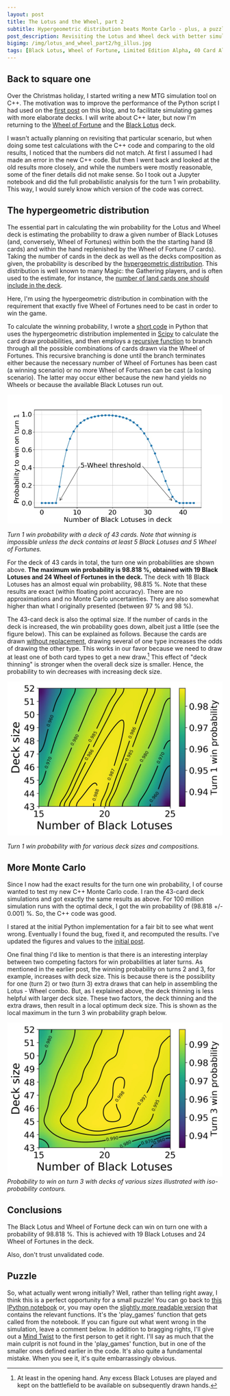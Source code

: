```yaml
---
layout: post
title: The Lotus and the Wheel, part 2
subtitle: Hypergeometric distribution beats Monte Carlo - plus, a puzzle!
post_description: Revisiting the Lotus and Wheel deck with better simulation and computation tools. I'm hoping to shed more light into the deck by hypergeometric calculations, before moving on to other questions.
bigimg: /img/lotus_and_wheel_part2/hg_illus.jpg
tags: [Black Lotus, Wheel of Fortune, Limited Edition Alpha, 40 Card Alpha, Python, Monte Carlo, Hypergeometric distribution, Puzzle]
---
```


## Back to square one

Over the Christmas holiday, I started writing a new MTG simulation tool on C++. The motivation was to improve the performance of the Python script I had used on the [first post](../2108-11-13-the-lotus-and-the-wheel) on this blog, and to facilitate simulating games with more elaborate decks. I will write about C++ later, but now I'm returning to the [Wheel of Fortune](http://gatherer.wizards.com/Pages/Card/Details.aspx?multiverseid=231) and the [Black Lotus](http://gatherer.wizards.com/Pages/Card/Details.aspx?multiverseid=3) deck.

I wasn't actually planning on revisiting that particular scenario, but when doing some test calculations with the C++ code and comparing to the old results, I noticed that the numbers did not match. At first I assumed I had made an error in the new C++ code. But then I went back and looked at the old results more closely, and while the numbers were mostly reasonable, some of the finer details did not make sense. So I took out a Jupyter notebook and did the full probabilistic analysis for the turn 1 win probability. This way, I would surely know which version of the code was correct.

## The hypergeometric distribution

The essential part in calculating the win probability for the Lotus and Wheel deck is estimating the probability to draw a given number of Black Lotuses (and, conversely, Wheel of Fortunes) within both the the starting hand (8 cards) and within the hand replenished by the Wheel of Fortune (7 cards). Taking the number of cards in the deck as well as the decks composition as given, the probability is described by the [hypergeometric distribution](https://en.wikipedia.org/wiki/Hypergeometric_distribution). This distribution is well known to many Magic: the Gathering players, and is often used to the estimate, for instance, the [number of land cards one should include in the deck](https://www.channelfireball.com/articles/how-many-lands-do-you-need-to-consistently-hit-your-land-drops/).

Here, I'm using the hypergeometric distribution in combination with the requirement that exactly five Wheel of Fortunes need to be cast in order to win the game.

To calculate the winning probability, I wrote a [short code](../attachments/Lotus_and_Wheel_Hypergeometric.ipynb) in Python that uses the hypergeometric distribution implemented in [Scipy](https://docs.scipy.org/doc/scipy/reference/generated/scipy.stats.hypergeom.html) to calculate the card draw probabilities, and then employs a [recursive function][1] to branch through all the possible combinations of cards drawn via the Wheel of Fortunes. This recursive branching is done until the branch terminates either because the necessary number of Wheel of Fortunes has been cast (a winning scenario) or no more Wheel of Fortunes can be cast (a losing scenario). The latter may occur either because the new hand yields no Wheels or because the available Black Lotuses run out.

![](../img/lotus_and_wheel_part2/deck_size_43_hypergeometric.jpg)

*Turn 1 win probability with a deck of 43 cards. Note that winning is impossible unless the deck contains at least 5 Black Lotuses and 5 Wheel of Fortunes.*

For the deck of 43 cards in total, the turn one win probabilities are shown above. **The maximum win probability is 98.818 %, obtained with 19 Black Lotuses and 24 Wheel of Fortunes in the deck.** The deck with 18 Black Lotuses has an almost equal win probability, 98.815 %. Note that these results are exact (within floating point accuracy). There are no approximations and no Monte Carlo uncertainties. They are also somewhat higher than what I originally presented (between 97 % and 98 %).

The 43-card deck is also the optimal size. If the number of cards in the deck is increased, the win probability goes down, albeit just a little (see the figure below). This can be explained as follows. Because the cards are drawn [without replacement](https://en.wikipedia.org/wiki/Simple_random_sample), drawing several of one type increases the odds of drawing the other type. This works in our favor because we need to draw at least one of both card types to get a new draw.[^1] This effect of "deck thinning" is stronger when the overall deck size is smaller. Hence, the probability to win decreases with increasing deck size.

![](../img/lotus_and_wheel_part2/turn1_probability_map_hypergeometric.jpg)

*Turn 1 win probability with for various deck sizes and compositions.*

## More Monte Carlo

Since I now had the exact results for the turn one win probability, I of course wanted to test my new C++ Monte Carlo code. I ran the 43-card deck simulations and got exactly the same results as above. For 100 million simulation runs with the optimal deck, I got the win probability of (98.818 +/- 0.001) %. So, the C++ code was good.

I stared at the initial Python implementation for a fair bit to see what went wrong. Eventually I found the bug, fixed it, and recomputed the results. I've updated the figures and values to the [initial post](../2108-11-13-the-lotus-and-the-wheel).

One final thing I'd like to mention is that there is an interesting interplay between two competing factors for win probabilities at later turns. As mentioned in the earlier post, the winning probability on turns 2 and 3, for example, increases with deck size. This is because there is the possibility for one (turn 2) or two (turn 3) extra draws that can help in assembling the Lotus - Wheel combo. But, as I explained above, the deck thinning is less helpful with larger deck size. These two factors, the deck thinning and the extra draws, then result in a local optimum deck size. This is shown as the local maximum in the turn 3 win probability graph below.

![](../img/lotus_and_wheel/turn3_probability_map_rev.jpg)
*Probability to win on turn 3 with decks of various sizes illustrated with iso-probability contours.*


## Conclusions

The Black Lotus and Wheel of Fortune deck can win on turn one with a probability of 98.818 %. This is achieved with 19 Black Lotuses and 24 Wheel of Fortunes in the deck.

Also, don't trust unvalidated code.

## Puzzle

So, what actually went wrong initially? Well, rather than telling right away, I think this is a perfect opportunity for a small puzzle! You can go back to [this IPython notebook](../attachments/Lotus_And_Wheel.ipynb) or, you may open the [slightly more readable version](../attachments/lotus_and_wheel_puzzle.py) that contains the relevant functions. It's the 'play_games' function that gets called from the notebook. If you can figure out what went wrong in the simulation, leave a comment below. In addition to bragging rights, I'll give out a [Mind Twist](http://gatherer.wizards.com/Pages/Card/Details.aspx?multiverseid=1167) to the first person to get it right. I'll say as much that the main culprit is not found in the 'play_games' function, but in one of the smaller ones defined earlier in the code. It's also quite a fundamental mistake. When you see it, it's quite embarrassingly obvious.


[1]: https://en.wikipedia.org/wiki/Recursion_(computer_science)

[^1]: At least in the opening hand. Any excess Black Lotuses are played and kept on the battlefield to be available on subsequently drawn hands.
